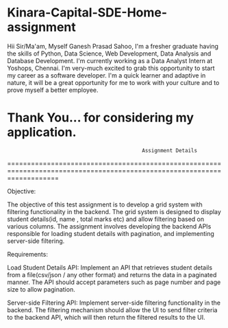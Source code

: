 # Kinara-Capital-SDE-Home-assignment

Hii Sir/Ma'am,
Myself Ganesh Prasad Sahoo, I'm a fresher graduate having the skills of Python, Data Science, Web Development, Data Analysis and Database Development.
I'm currently working as a Data Analyst Intern at Yoshops, Chennai.
I'm very-much excited to grab this opportunity to start my career as a software developer.
I'm a quick learner and adaptive in nature, it will be a great opportunity for me to work with your culture and to prove myself a better employee.

Thank You... for considering my application.
=========================================================================================================================
                                                Assignment Details
=========================================================================================================================

Objective:

The objective of this test assignment is to develop a grid system with filtering functionality in the backend. The grid system is designed to display student details(id, name , total marks etc) and allow filtering based on various columns. 
The assignment involves developing the backend APIs responsible for loading student details with pagination, and implementing server-side filtering.

Requirements:

Load Student Details API: Implement an API that retrieves student details from a file(csv/json / any other format)  and returns the data in a paginated manner. The API should accept parameters such as page number and page size to allow pagination.

Server-side Filtering API: Implement server-side filtering functionality in the backend. The filtering mechanism should allow the UI to send filter criteria to the backend API, which will then return the filtered results to the UI.
